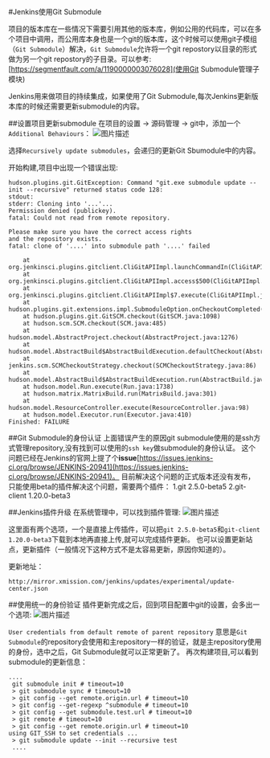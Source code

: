 #Jenkins使用Git Submodule

项目的版本库在一些情况下需要引用其他的版本库，例如公用的代码库，可以在多个项目中调用，而公用库本身也是一个git的版本库，这个时候可以使用git子模组（`Git Submodule`）解决，`Git Submodule`允许将一个git repostory以目录的形式做为另一个git repostory的子目录。可以参考:[https://segmentfault.com/a/1190000003076028](使用Git Submodule管理子模块)

Jenkins用来做项目的持续集成，如果使用了Git Submodule,每次Jenkins更新版本库的时候还需要更新submodule的内容。

##设置项目更新submodule
在项目的设置 -> 源码管理 -> git中，添加一个`Additional Behaviours`：
![图片描述][1]

选择`Recursively update submodules`，会递归的更新Git Sbumodule中的内容。

开始构建,项目中出现一个错误出现:
```
hudson.plugins.git.GitException: Command "git.exe submodule update --init --recursive" returned status code 128:
stdout: 
stderr: Cloning into '...'...
Permission denied (publickey).
fatal: Could not read from remote repository.

Please make sure you have the correct access rights
and the repository exists.
fatal: clone of '....' into submodule path '....' failed

    at org.jenkinsci.plugins.gitclient.CliGitAPIImpl.launchCommandIn(CliGitAPIImpl.java:1693)
    at org.jenkinsci.plugins.gitclient.CliGitAPIImpl.access$500(CliGitAPIImpl.java:62)
    at org.jenkinsci.plugins.gitclient.CliGitAPIImpl$7.execute(CliGitAPIImpl.java:953)
    at hudson.plugins.git.extensions.impl.SubmoduleOption.onCheckoutCompleted(SubmoduleOption.java:90)
    at hudson.plugins.git.GitSCM.checkout(GitSCM.java:1098)
    at hudson.scm.SCM.checkout(SCM.java:485)
    at hudson.model.AbstractProject.checkout(AbstractProject.java:1276)
    at hudson.model.AbstractBuild$AbstractBuildExecution.defaultCheckout(AbstractBuild.java:607)
    at jenkins.scm.SCMCheckoutStrategy.checkout(SCMCheckoutStrategy.java:86)
    at hudson.model.AbstractBuild$AbstractBuildExecution.run(AbstractBuild.java:529)
    at hudson.model.Run.execute(Run.java:1738)
    at hudson.matrix.MatrixBuild.run(MatrixBuild.java:301)
    at hudson.model.ResourceController.execute(ResourceController.java:98)
    at hudson.model.Executor.run(Executor.java:410)
Finished: FAILURE
```

##Git Submodule的身份认证
上面错误产生的原因git submodule使用的是ssh方式管理repository,没有找到可以使用的`ssh key`做submodule的身份认证。
这个问题已经在Jenkins的官网上提了个**issue**[https://issues.jenkins-ci.org/browse/JENKINS-20941](https://issues.jenkins-ci.org/browse/JENKINS-20941)。
目前解决这个问题的正式版本还没有发布，只能使用beta的插件解决这个问题，需要两个插件：
	1.git 2.5.0-beta5
	2.git-client 1.20.0-beta3

##Jenkins插件升级
在系统管理中，可以找到插件管理:
![图片描述][2]

这里面有两个选项，一个是直接上传插件，可以把`git 2.5.0-beta5`和`git-client 1.20.0-beta3`下载到本地再直接上传,就可以完成插件更新。
也可以设置更新站点，更新插件（一般情况下这种方式不是太容易更新，原因你知道的）。

更新地址：
```
http://mirror.xmission.com/jenkins/updates/experimental/update-center.json
```
##使用统一的身份验证
插件更新完成之后，回到项目配置中git的设置，会多出一个选项:
![图片描述][3]

`User credentials from default remote of parent repository`
意思是`Git Submodule`的repository会使用和主repository一样的验证，就是主repository使用的身份，选中之后，Git Submodule就可以正常更新了。
再次构建项目,可以看到submodule的更新信息：
```
....
 git submodule init # timeout=10
 > git submodule sync # timeout=10
 > git config --get remote.origin.url # timeout=10
 > git config --get-regexp ^submodule # timeout=10
 > git config --get submodule.test.url # timeout=10
 > git remote # timeout=10
 > git config --get remote.origin.url # timeout=10
using GIT_SSH to set credentials ...
 > git submodule update --init --recursive test
 ....
```


  [1]: /img/bVvdG0
  [2]: /img/bVvdHw
  [3]: /img/bVvdH0



